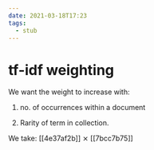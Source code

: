 ```yaml
---
date: 2021-03-18T17:23
tags: 
  - stub
---
```


# tf-idf weighting

We want the weight to increase with:

1. no. of occurrences within a document

1. Rarity of term in collection.

We take: [[4e37af2b]] ⨯ [[7bcc7b75]]

